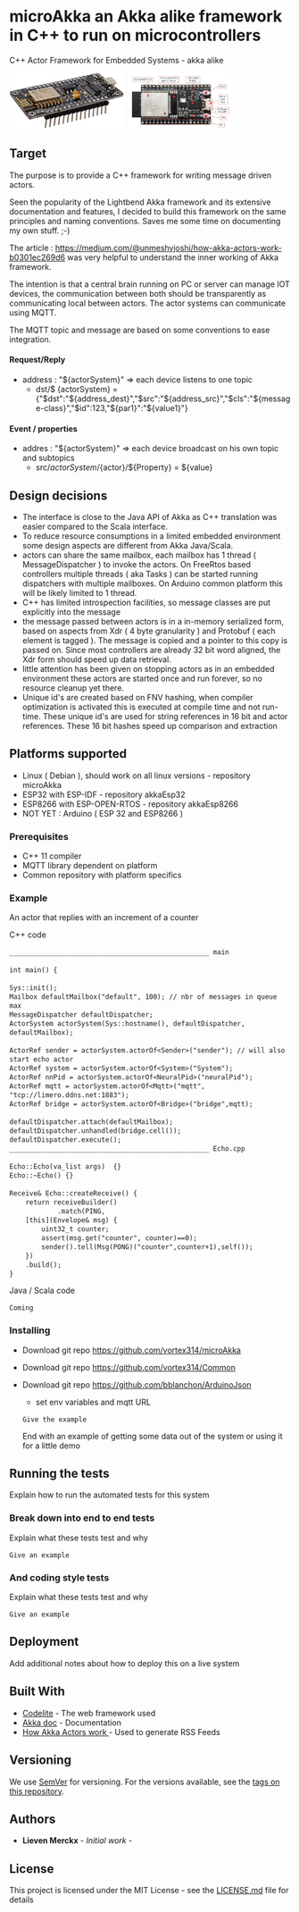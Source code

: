 
# microAkka an Akka alike framework in C++ to run on microcontrollers

C++ Actor Framework for Embedded Systems - akka alike

<img src="doc/ESP8266.jpg" height="100">
<img src="doc/ESP32.png" height="100">

## Target

The purpose is to provide a  C++ framework for writing message driven actors. 

Seen the popularity of the Lightbend Akka framework and its extensive documentation and features, I decided to build this 
framework on the same principles and naming conventions. Saves me some time on documenting my own stuff. ;-) 

The article :
https://medium.com/@unmeshvjoshi/how-akka-actors-work-b0301ec269d6
was very helpful to understand the inner working of Akka framework.

The intention is that a central brain running on PC or server can manage IOT devices, the communication between both should be transparently
as communicating local between actors. The actor systems can communicate using MQTT.

The MQTT topic and message are based on some conventions to ease integration.
#### Request/Reply
- address : "${actorSystem}" => each device listens to one topic
	- dst/$ {actorSystem} = {"$dst":"${address_dest}","$src":"${address_src}","$cls":"${message-class}","$id":123,"${par1}":"${value1}"}
#### Event / properties 
- addres : "${actorSystem}" => each device broadcast on his own topic and subtopics
	- src/${actorSystem}/${actor}/${Property} = ${value}

## Design decisions
- The interface is close to the Java API of Akka as C++ translation was easier compared to the Scala interface.  
- To reduce resource consumptions in a limited embedded environment some design aspects are different from Akka Java/Scala. 
- actors can share the same mailbox, each mailbox has 1 thread ( MessageDispatcher ) to invoke the actors. On FreeRtos based controllers multiple threads ( aka Tasks ) can be started running dispatchers with multiple mailboxes. On Arduino common platform this will be likely limited to 1 thread.
- C++ has limited introspection facilities, so message classes are put explicitly into the message
- the message passed between actors is in a in-memory serialized form, based on aspects from Xdr ( 4 byte granularity ) and Protobuf ( each element is tagged ). The message is copied and a pointer to this copy is passed on. Since most controllers are already 32 bit word aligned, the Xdr form should speed up data retrieval.
- little attention has been given on stopping actors as in an embedded environment these actors are started once and run forever, so no resource cleanup yet there.
- Unique id's are created based on FNV hashing, when compiler optimization is activated this is executed at compile time and not run-time. These unique id's are used for string references in 16 bit and actor references. These 16 bit hashes speed up comparison and extraction

## Platforms supported
- Linux ( Debian ), should work on all linux versions - repository microAkka
- ESP32 with ESP-IDF - repository akkaEsp32
- ESP8266 with ESP-OPEN-RTOS - repository akkaEsp8266
- NOT YET :
Arduino ( ESP 32 and ESP8266 )


### Prerequisites
- C++ 11 compiler
- MQTT library dependent on platform
- Common repository with platform specifics

### Example
An actor that replies with an increment of a counter

C++ code
```
__________________________________________________ main

int main() {

Sys::init();
Mailbox defaultMailbox("default", 100); // nbr of messages in queue max
MessageDispatcher defaultDispatcher;
ActorSystem actorSystem(Sys::hostname(), defaultDispatcher, defaultMailbox);

ActorRef sender = actorSystem.actorOf<Sender>("sender"); // will also start echo actor
ActorRef system = actorSystem.actorOf<System>("System");
ActorRef nnPid = actorSystem.actorOf<NeuralPid>("neuralPid");
ActorRef mqtt = actorSystem.actorOf<Mqtt>("mqtt", "tcp://limero.ddns.net:1883");
ActorRef bridge = actorSystem.actorOf<Bridge>("bridge",mqtt);

defaultDispatcher.attach(defaultMailbox);
defaultDispatcher.unhandled(bridge.cell());
defaultDispatcher.execute();
__________________________________________________ Echo.cpp

Echo::Echo(va_list args)  {}
Echo::~Echo() {}

Receive& Echo::createReceive() {
	return receiveBuilder()
			.match(PING,
	[this](Envelope& msg) {
		uint32_t counter;
		assert(msg.get("counter", counter)==0);
		sender().tell(Msg(PONG)("counter",counter+1),self());
	})
	.build();
}
```

Java / Scala code
```
Coming
```


### Installing

- Download git repo https://github.com/vortex314/microAkka
- Download git repo https://github.com/vortex314/Common
- Download git repo https://github.com/bblanchon/ArduinoJson
	- set env variables and mqtt URL

	```
	Give the example
	```


	End with an example of getting some data out of the system or using it for a little demo

## Running the tests

Explain how to run the automated tests for this system

### Break down into end to end tests

Explain what these tests test and why

```
Give an example
```

### And coding style tests

Explain what these tests test and why

```
Give an example
```

## Deployment

Add additional notes about how to deploy this on a live system

## Built With

* [Codelite](http://www.dropwizard.io/1.0.2/docs/) - The web framework used
* [Akka doc](https://doc.akka.io/docs/akka/2.5/general/actor-systems.html) - Documentation
* [How Akka Actors work ](https://medium.com/@unmeshvjoshi/how-akka-actors-work-b0301ec269d6) - Used to generate RSS Feeds


## Versioning

We use [SemVer](http://semver.org/) for versioning. For the versions available, see the [tags on this repository](https://github.com/vortex314/microAkka/tags).

## Authors

* **Lieven Merckx** - *Initial work* -

## License

This project is licensed under the MIT License - see the [LICENSE.md](LICENSE.md) file for details
